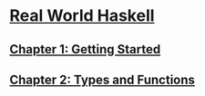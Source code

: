 # [Real World Haskell](https://book.realworldhaskell.org/read/)

## [Chapter 1: Getting Started](./ch01/notes.md)
## [Chapter 2: Types and Functions](./ch02/notes.md)
